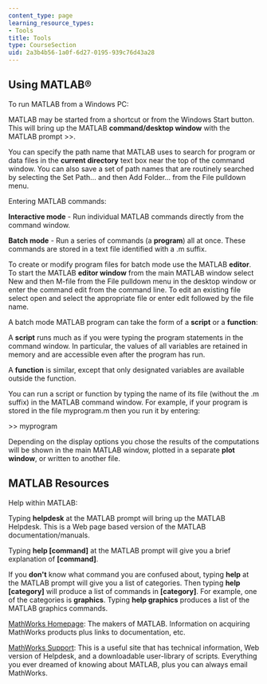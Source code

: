 ```yaml
---
content_type: page
learning_resource_types:
- Tools
title: Tools
type: CourseSection
uid: 2a3b4b56-1a0f-6d27-0195-939c76d43a28
---
```


Using MATLAB®
-------------

To run MATLAB from a Windows PC:

MATLAB may be started from a shortcut or from the Windows Start button. This will bring up the MATLAB **command/desktop window** with the MATLAB prompt >>.

You can specify the path name that MATLAB uses to search for program or data files in the **current directory** text box near the top of the command window. You can also save a set of path names that are routinely searched by selecting the Set Path... and then Add Folder... from the File pulldown menu.

Entering MATLAB commands:

**Interactive mode** - Run individual MATLAB commands directly from the command window.

**Batch mode** - Run a series of commands (a **program**) all at once. These commands are stored in a text file identified with a .m suffix.

To create or modify program files for batch mode use the MATLAB **editor**. To start the MATLAB **editor window** from the main MATLAB window select New and then M-file from the File pulldown menu in the desktop window or enter the command edit from the command line. To edit an existing file select open and select the appropriate file or enter edit followed by the file name.

A batch mode MATLAB program can take the form of a **script** or a **function**:

A **script** runs much as if you were typing the program statements in the command window. In particular, the values of all variables are retained in memory and are accessible even after the program has run.

A **function** is similar, except that only designated variables are available outside the function.

You can run a script or function by typing the name of its file (without the .m suffix) in the MATLAB command window. For example, if your program is stored in the file myprogram.m then you run it by entering:

\>> myprogram

Depending on the display options you chose the results of the computations will be shown in the main MATLAB window, plotted in a separate **plot window**, or written to another file.

MATLAB Resources
----------------

Help within MATLAB:

Typing **helpdesk** at the MATLAB prompt will bring up the MATLAB Helpdesk. This is a Web page based version of the MATLAB documentation/manuals.

Typing **help \[command\]** at the MATLAB prompt will give you a brief explanation of **\[command\]**.

If you **don't** know what command you are confused about, typing **help** at the MATLAB prompt will give you a list of categories. Then typing **help \[category\]** will produce a list of commands in **\[category\]**. For example, one of the categories is **graphics**. Typing **help graphics** produces a list of the MATLAB graphics commands.

[MathWorks Homepage](http://www.mathworks.com/): The makers of MATLAB. Information on acquiring MathWorks products plus links to documentation, etc.

[MathWorks Support](http://www.mathworks.com/support/): This is a useful site that has technical information, Web version of Helpdesk, and a downloadable user-library of scripts. Everything you ever dreamed of knowing about MATLAB, plus you can always email MathWorks.